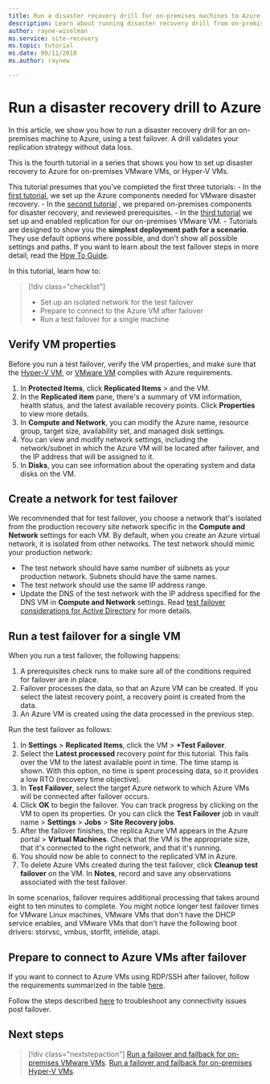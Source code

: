 ```yaml
---
title: Run a disaster recovery drill for on-premises machines to Azure with Azure Site Recovery | Microsoft Docs
description: Learn about running disaster recovery drill from on-premises to Azure, with Azure Site Recovery
author: rayne-wiselman
ms.service: site-recovery
ms.topic: tutorial
ms.date: 09/11/2018
ms.author: raynew

---
```

# Run a disaster recovery drill to Azure

In this article, we show you how to run a disaster recovery drill for an on-premises machine to Azure, using a test failover. A drill validates your replication strategy without data loss.

This is the fourth tutorial in a series that shows you how to set up disaster recovery to Azure for on-premises VMware VMs, or Hyper-V VMs.

This tutorial presumes that you've completed the first three tutorials:
    - In the [first tutorial](tutorial-prepare-azure.md), we set up the Azure components needed for VMware disaster recovery.
    - In the [second tutorial](vmware-azure-tutorial-prepare-on-premises.md) , we prepared on-premises components for disaster recovery, and reviewed prerequisites.
    - In the [third tutorial](vmware-azure-tutorial.md) we set up and enabled replication for our on-premises VMware VM.
    - Tutorials are designed to show you the **simplest deployment path for a scenario**. They use default options where possible, and don't show all possible settings and paths. If you want to learn about the test failover steps in more detail, read the [How To Guide](site-recovery-test-failover-to-azure.md).

In this tutorial, learn how to:

> [!div class="checklist"]
> * Set up an isolated network for the test failover
> * Prepare to connect to the Azure VM after failover
> * Run a test failover for a single machine



## Verify VM properties

Before you run a test failover, verify the VM properties, and make sure that the [Hyper-V VM](hyper-v-azure-support-matrix.md#replicated-vms), or [VMware VM](vmware-physical-azure-support-matrix.md#replicated-machines) complies with Azure requirements.

1. In **Protected Items**, click **Replicated Items** > and the VM.
2. In the **Replicated item** pane, there's a summary of VM information, health status, and the
   latest available recovery points. Click **Properties** to view more details.
3. In **Compute and Network**, you can modify the Azure name, resource group, target size, availability set, and managed disk settings.
4. You can view and modify network settings, including the network/subnet in which the Azure VM
   will be located after failover, and the IP address that will be assigned to it.
5. In **Disks**, you can see information about the operating system and data disks on the VM.

## Create a network for test failover

We recommended that for test failover, you choose a network that's isolated from the production recovery site network specific in the  **Compute and Network** settings for each VM. By default, when you create an Azure virtual network, it is isolated from other networks. The test network should mimic your production network:

- The test network should have same number of subnets as your production network. Subnets should have the same names.
- The test network should use the same IP address range.
- Update the DNS of the test network with the IP address specified for the DNS VM in **Compute and Network** settings. Read [test failover considerations for Active Directory](site-recovery-active-directory.md#test-failover-considerations) for more details.

## Run a test failover for a single VM

When you run a test failover, the following happens:

1. A prerequisites check runs to make sure all of the conditions required for failover are in
   place.
2. Failover processes the data, so that an Azure VM can be created. If you select the latest recovery
   point, a recovery point is created from the data.
3. An Azure VM is created using the data processed in the previous step.

Run the test failover as follows:

1. In **Settings** > **Replicated Items**, click the VM > **+Test Failover**.
2. Select the **Latest processed** recovery point for this tutorial. This fails over the VM to the latest available point in time. The time stamp is shown. With this option, no time is spent processing data, so it provides a low RTO (recovery time objective).
3. In **Test Failover**, select the target Azure network to which Azure VMs will be connected after
   failover occurs.
4. Click **OK** to begin the failover. You can track progress by clicking on the VM to open its
   properties. Or you can click the **Test Failover** job in vault name > **Settings** > **Jobs** >
   **Site Recovery jobs**.
5. After the failover finishes, the replica Azure VM appears in the Azure portal > **Virtual
   Machines**. Check that the VM is the appropriate size, that it's connected to the right network,
   and that it's running.
6. You should now be able to connect to the replicated VM in Azure.
7. To delete Azure VMs created during the test failover, click **Cleanup test failover** on the
  VM. In **Notes**, record and save any observations associated with the test failover.

In some scenarios, failover requires additional processing that takes around eight to ten minutes
to complete. You might notice longer test failover times for VMware Linux machines, VMware VMs that
don't have the DHCP service enables, and VMware VMs that don't have the following boot drivers:
storvsc, vmbus, storflt, intelide, atapi.

## Prepare to connect to Azure VMs after failover

If you want to connect to Azure VMs using RDP/SSH after failover, follow the requirements summarized in the table [here](site-recovery-test-failover-to-azure.md#prepare-to-connect-to-azure-vms-after-failover).

Follow the steps described [here](site-recovery-failover-to-azure-troubleshoot.md) to troubleshoot any connectivity issues post failover.

## Next steps

> [!div class="nextstepaction"]
> [Run a failover and failback for on-premises VMware VMs](vmware-azure-tutorial-failover-failback.md).
> [Run a failover and failback for on-premises Hyper-V VMs](hyper-v-azure-failover-failback-tutorial.md).
